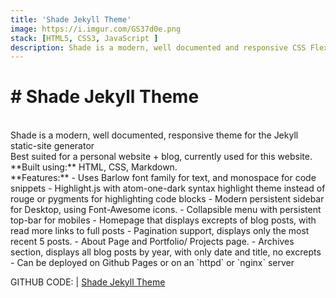 ```yaml
---
title: 'Shade Jekyll Theme'
image: https://i.imgur.com/GS37d0e.png
stack: [HTML5, CSS3, JavaScript ]
description: Shade is a modern, well documented and responsive CSS Flexbox based theme for the Jekyll static-site generator Best suited for a personal website + blog, currently used for this website.
---
```



# # Shade Jekyll Theme
<br>
Shade is a modern, well documented, responsive theme for the Jekyll static-site generator  <br>
Best suited for a personal website + blog, currently used for this website. <br>
**Built using:** HTML, CSS, Markdown.<br>
**Features:**
- Uses Barlow font family for text, and monospace for code snippets
- Highlight.js with atom-one-dark syntax highlight theme instead of rouge or pygments for highlighting code blocks
- Modern persistent sidebar for Desktop, using Font-Awesome icons.
- Collapsible menu with persistent top-bar for mobiles
- Homepage that displays excrepts of blog posts, with read more links to full posts
- Pagination support, displays only the most recent 5 posts.
- About Page and Portfolio/ Projects page.
- Archives section, displays all blog posts by year, with only date and title, no excrepts
- Can be deployed on Github Pages or on an `httpd` or `nginx` server

GITHUB CODE: | <a href="https://github.com/shawn-dsilva/shade-jekyll-theme">  Shade Jekyll Theme </a>